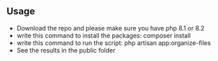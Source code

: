 ## Usage

- Download the repo and please make sure you have php 8.1 or 8.2
- write this command to install the packages: composer install
- write this command to run the script: php artisan app:organize-files
- See the results in the public folder
